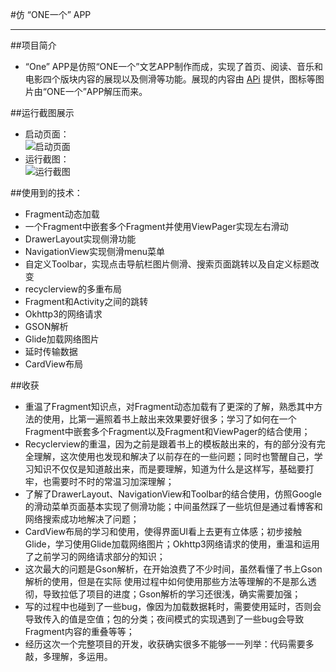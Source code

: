 #仿 “ONE一个” APP<br>

***

##项目简介<br>

* “One” APP是仿照“ONE一个”文艺APP制作而成，实现了首页、阅读、音乐和电影四个版块内容的展现以及侧滑等功能。展现的内容由 [APi](https://github.com/mashell/ONE-API) 提供，图标等图片由“ONE一个”APP解压而来。<br>

##运行截图展示 <br>

* 启动页面：<br>
  ![启动页面](http://i1.piimg.com/575659/a6f12fa6174b862d.png)<br>
* 运行截图：<br>
  ![运行截图](http://i1.piimg.com/575659/5931ca1d8bc88dd4.gif)<br>

##使用到的技术：
* Fragment动态加载
* 一个Fragment中嵌套多个Fragment并使用ViewPager实现左右滑动
* DrawerLayout实现侧滑功能
* NavigationView实现侧滑menu菜单
* 自定义Toolbar，实现点击导航栏图片侧滑、搜索页面跳转以及自定义标题改变
* recyclerview的多重布局
* Fragment和Activity之间的跳转
* Okhttp3的网络请求
* GSON解析
* Glide加载网络图片
* 延时传输数据
* CardView布局

##收获<br>

* 重温了Fragment知识点，对Fragment动态加载有了更深的了解，熟悉其中方法的使用，比第一遍照着书上敲出来效果要好很多；学习了如何在一个Fragment中嵌套多个Fragment以及Fragment和ViewPager的结合使用；
* Recyclerview的重温，因为之前是跟着书上的模板敲出来的，有的部分没有完全理解，这次使用也发现和解决了以前存在的一些问题；同时也警醒自己，学习知识不仅仅是知道敲出来，而是要理解，知道为什么是这样写，基础要打牢，也需要时不时的常温习加深理解；
* 了解了DrawerLayout、NavigationView和Toolbar的结合使用，仿照Google的滑动菜单页面基本实现了侧滑功能；中间虽然踩了一些坑但是通过看博客和网络搜索成功地解决了问题；
* CardView布局的学习和使用，使得界面UI看上去更有立体感；初步接触Glide，学习使用Glide加载网络图片；Okhttp3网络请求的使用，重温和运用了之前学习的网络请求部分的知识；
* 这次最大的问题是Gson解析，在开始浪费了不少时间，虽然看懂了书上Gson解析的使用，但是在实际
使用过程中如何使用那些方法等理解的不是那么透彻，导致拉低了项目的进度；Gson解析的学习还很浅，确实需要加强；
* 写的过程中也碰到了一些bug，像因为加载数据耗时，需要使用延时，否则会导致传入的值是空值；包的分类；夜间模式的实现遇到了一些bug会导致Fragment内容的重叠等等；
* 经历这次一个完整项目的开发，收获确实很多不能够一一列举：代码需要多敲，多理解，多运用。




